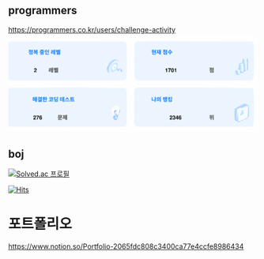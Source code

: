 
 ## programmers 
https://programmers.co.kr/users/challenge-activity
 ![Programmers Badge](https://raw.githubusercontent.com/junwon9824/Programmers_Badge_Generator/main/result/result.svg)
 ## boj 
 
[![Solved.ac 프로필](http://mazassumnida.wtf/api/v2/generate_badge?boj=junwon1131)](https://solved.ac/junwon1131)

[![Hits](https://hits.seeyoufarm.com/api/count/incr/badge.svg?url=https%3A%2F%2Fgithub.com%2Fhaesoo9410&count_bg=%23EB8B10&title_bg=%23684327&icon=&icon_color=%23E7E7E7&title=VISIT&edge_flat=false)](https://github.com/junwon1131)

 # 포트폴리오
 https://www.notion.so/Portfolio-2065fdc808c3400ca77e4ccfe8986434

  
